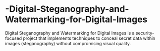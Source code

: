 # -Digital-Steganography-and-Watermarking-for-Digital-Images
Digital Steganography and Watermarking for Digital Images is a security-focused project that implements techniques to conceal secret data within images (steganography)  without compromising visual quality.
